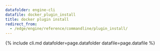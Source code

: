 ```yaml
---
datafolder: engine-cli
datafile: docker_plugin_install
title: docker plugin install
redirect_from:
  - /edge/engine/reference/commandline/plugin_install/
---
```

<!--
This page is automatically generated from Docker's source code. If you want to
suggest a change to the text that appears here, open a ticket or pull request
in the source repository on GitHub:

https://github.com/docker/cli
-->
{% include cli.md datafolder=page.datafolder datafile=page.datafile %}
